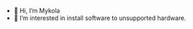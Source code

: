 - 👋 Hi, I’m Mykola
- 👀 I’m interested in install software to unsupported hardware.


<!---
yanpol199/yanpol199 is a ✨ special ✨ repository because its `README.md` (this file) appears on your GitHub profile.
You can click the Preview link to take a look at your changes.
--->

